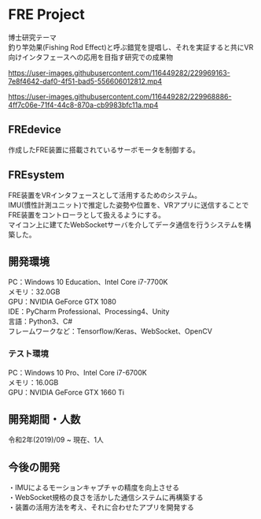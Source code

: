 # FRE Project
博士研究テーマ  
釣り竿効果(Fishing Rod Effect)と呼ぶ錯覚を提唱し、それを実証すると共にVR向けインタフェースへの応用を目指す研究での成果物  



https://user-images.githubusercontent.com/116449282/229969163-7e8f4642-daf0-4f51-bad5-556606012812.mp4  



https://user-images.githubusercontent.com/116449282/229968886-4ff7c06e-71f4-44c8-870a-cb9983bfc11a.mp4



## FREdevice
作成したFRE装置に搭載されているサーボモータを制御する。  

## FREsystem
FRE装置をVRインタフェースとして活用するためのシステム。  
IMU(慣性計測ユニット)で推定した姿勢や位置を、VRアプリに送信することでFRE装置をコントローラとして扱えるようにする。  
マイコン上に建てたWebSocketサーバを介してデータ通信を行うシステムを構築した。  

## 開発環境  
PC：Windows 10 Education、Intel Core i7-7700K  
メモリ：32.0GB  
GPU：NVIDIA GeForce GTX 1080  
IDE：PyCharm Professional、Processing4、Unity  
言語：Python3、C#  
フレームワークなど：Tensorflow/Keras、WebSocket、OpenCV  

### テスト環境
PC：Windows 10 Pro、Intel Core i7-6700K  
メモリ：16.0GB  
GPU：NVIDIA GeForce GTX 1660 Ti  

## 開発期間・人数
令和2年(2019)/09 ~ 現在、1人

## 今後の開発
・IMUによるモーションキャプチャの精度を向上させる  
・WebSocket規格の良さを活かした通信システムに再構築する  
・装置の活用方法を考え、それに合わせたアプリを開発する  
